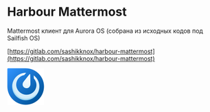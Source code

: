 Harbour Mattermost
===================

Mattermost клиент для Aurora OS (собрана из исходных кодов под Sailfish OS)

[https://gitlab.com/sashikknox/harbour-mattermost](https://gitlab.com/sashikknox/harbour-mattermost)

![picture](../assets/images/open-source/harbour-mattermost.png)
